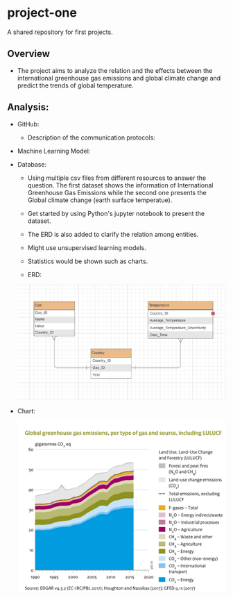 # project-one
A shared repository for first projects.

## Overview 

- The project aims to analyze the relation and the effects between the international greenhouse gas emissions and global climate change and predict the trends of global temperature.

## Analysis:

- GitHub:
  - Description of the communication protocols:

- Machine Learning Model: 

- Database:
  - Using multiple csv files from different resources to answer the question. The first dataset shows the information of International Greenhouse Gas Emissions while the second one presents the Global climate change (earth surface temperatue).
  - Get started by using Python's jupyter notebook to present the dataset.
  - The ERD is also added to clarify the relation among entities. 
  - Might use unsupervised learning models.
  - Statistics would be shown such as charts.
 
  - ERD: 
   
   ![Optional Text](Resources/ERD.PNG)
 
 - Chart: 
  
    ![Optional Text](Resources/Chart.png)
  
